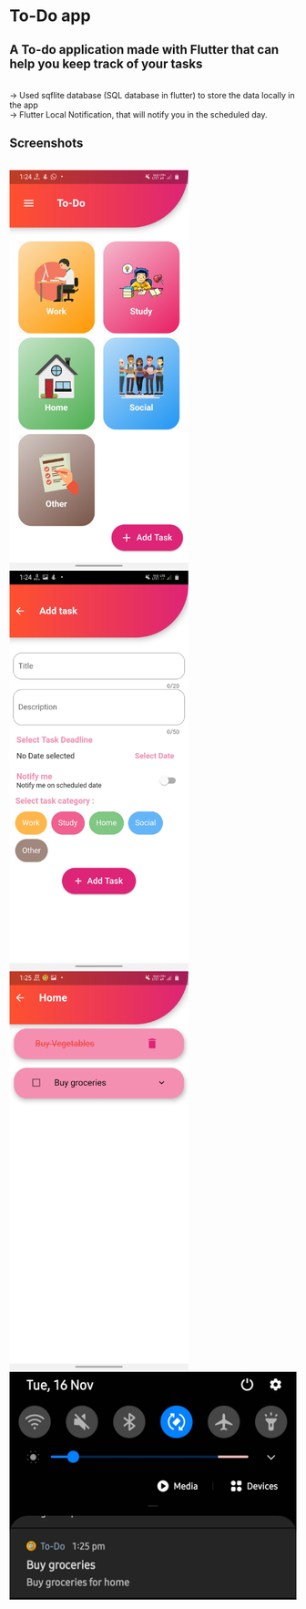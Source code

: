 # To-Do app 

## A To-do application made with Flutter that can help you keep track of your tasks
<br>-> Used sqflite database (SQL database in flutter) to store the data locally in the app
<br>-> Flutter Local Notification, that will notify you in the scheduled day.

## Screenshots
<br>
<img src="screenshots/homepage.jpg" height = 700/>
<img src="screenshots/addtask.jpg" height = 700/>
<img src="screenshots/tasks.jpg" height = 700/>
<img src="screenshots/notification.jpg" height = 400/>


